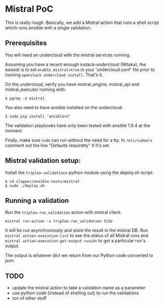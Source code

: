# Mistral PoC

This is really rough. Basically, we add a Mistral action that runs a
shell script which runs ansible with a single validation.

## Prerequisites

You will need an undercloud with the mistral services running.

Assuming you have a recent enough instack-undercloud (Mitaka), the easiest is
to set `enable_mistral=true` in your 'undercloud.conf' file prior to running
`openstack undercloud install`. That's it.

On the undercloud, verify you have mistral_engine, mistral_api and
mistral_executor running with:

    $ pgrep -a mistral

You also need to have ansible installed on the undercloud:

    $ sudo pip install 'ansible<2'

The validation playbooks have only been tested with ansible 1.9.4 at the
moment.

Finaly, make sure `sudo` can run without the need for a tty. In `/etc/sudoers`
comment out the line "Defaults requiretty" if it's set.


## Mistral validation setup:

Install the `tripleo-validations` python module using the deploy.sh script:

    $ cd clapper/ansible-tests/mistral
    $ sudo ./deploy.sh

## Running a validation

Run the `tripleo.run_validation` action with mistral client:

    mistral run-action -s tripleo.run_validation 512e

It will be run asynchronously and store the result in the mistral DB. Run
`mistral action-execution-list` to see the status of all Mistral runs and
`mistral action-execution-get-output <uuid>` to get a particular run's output.

The output is whatever dict we return from our Python code converted to json.

## TODO

* update the mistral action to take a validation name as a parameter
* use python code (instead of shelling out) to run the validations
* ton of other stuff
